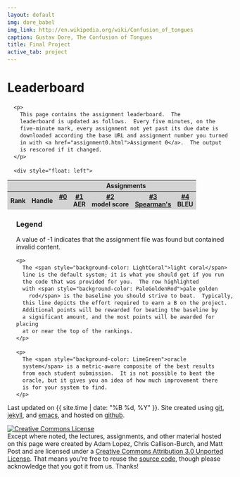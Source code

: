 ```yaml
---
layout: default
img: dore_babel
img_link: http://en.wikipedia.org/wiki/Confusion_of_tongues
caption: Gustav Dore, The Confusion of Tongues
title: Final Project
active_tab: project
---
```


   <script src="http://code.jquery.com/jquery-1.7.1.min.js" type="text/javascript"></script>
   <script type="text/javascript" src="http://cs.jhu.edu/~jonny/upenn/mt/leaderboard.js"></script>
   <script type="text/javascript" src="http://cs.jhu.edu/~jonny/upenn/mt/leaderboard-old.js"></script>

<div class="site">
  <div class="content">
    <h1>Leaderboard</h1>
    <div id="course" style="width: 800px">

      <p>
        This page contains the assignment leaderboard.  The
        leaderboard is updated as follows.  Every five minutes, on the
        five-minute mark, every assignment not yet past its due date is
        downloaded according the base URL and assignment number you turned
        in with <a href="assignment0.html">Assignment 0</a>.  The output
        is rescored if it changed.
      </p>

      <div style="float: left">
<table>
  <thead style="background-color: lightgrey">
    <tr>
      <th colspan="3"></th>
      <th colspan="5" align="center">
        Assignments
      </th>
    </tr>
    <tr>
      <th colspan="2">
        Rank
      </th>
      <th>
        Handle
      </th>
      <th valign="top">
        <a href="assignment0.html">#0</a>
      </th>
      <th valign="top">
        <a href="hw1.html">#1</a><br/>
        <span class="small">AER</span>
      </th>
      <th valign="top">
        <a href="hw2.html">#2</a><br/>
        <span class="small">model score</span>
      </th>
      <th valign="top">
        <a href="hw3.html">#3</a><br/>
        <span class="small"><a href="http://en.wikipedia.org/wiki/Spearman's_rank_correlation_coefficient">Spearman's</a></span>
      </th>
      <th valign="top">
        <a href="hw4.html">#4</a><br/>
        <span class="small">BLEU</span>
      </th>
    </tr>
  </thead>
  <tbody>

<script type="text/javascript">
var assNo = 4;

var old_scoreranks = new Array();
for (i = 0; i < olddata.length; i++) {
  var prevscore = (i == 0) ? -1 : olddata[i-1][1+assNo];
  var score = olddata[i][1+assNo];
  if (score != prevscore)
    old_scoreranks[score] = i;
}

var scoreranks = new Array();
for (i=0; i<data.length; i++){
  var user = data[i][0];

  document.write('<tr id="' + user + '"');
  if (i%2==1){ document.write(' bgcolor="lightblue"'); }
  document.write('>');

  var prevscore = (i == 0) ? -1 : data[i-1][1+assNo];
  var score = data[i][1+assNo];
  if (score != prevscore) {
    scoreranks[score] = i;
    document.write('<td>' + (i+1) + '</td>');
  } else {
    document.write('<td></td>');
  }

  var rank = scoreranks[score];
  var oldrank = (score in old_scoreranks) ? old_scoreranks[score] : 100000;

  if (rank > oldrank)
    document.write('<td><img class="arrow" src="img/down.png" /></td>');
  else if (rank < oldrank)
    document.write('<td><img class="arrow" src="img/up.png" /></td>');
  else
    document.write('<td></td>');
  document.write('<td>' + data[i][0] + '</td>');
  document.write('<td align="right">' + data[i][1] + '</td>');
  document.write('<td align="right">' + data[i][2] + '</td>');
  document.write('<td align="right">' + data[i][3] + '</td>');
  document.write('<td align="right">' + data[i][4] + '</td>');
  document.write('<td align="right">' + data[i][5] + '</td>');
  document.write('</tr>');
}

$("#baseline").css({'background-color': 'PaleGoldenRod'});
$("#default").css({'background-color': 'LightCoral'});
$("#oracle").css({'background-color': 'LimeGreen'});
</script>
  </tbody>
</table>
  </div>

  <div style="position: relative; left: 20px; z-index: -1; margin-top: 10px">
    <h3>Legend</h3>
    <p>
      A value of -1 indicates that the assignment file was found but
      contained invalid content.
    </p>

    <p>
      The <span style="background-color: LightCoral">light coral</span>
      line is the default system; it is what you should get if you run
      the code that was provided for you.  The row highlighted
      with <span style="background-color: PaleGoldenRod">pale golden
        rod</span> is the baseline you should strive to beat.  Typically,
      this line depicts the effort required to earn a B on the project.
      Additional points will be rewarded for beating the baseline by 
      a significant amount, and the most points will be awarded for placing
      at or near the top of the rankings.
    </p>

    <p>
      The <span style="background-color: LimeGreen">oracle
      system</span> is a metric-aware composite of the best results
      from each student submission.  It is not possible to beat the
      oracle, but it gives you an idea of how much improvement there
      is for your system to find.
    </p>
  </div>
</div>

<div class="footer">
  <p>Last updated on {{ site.time | date: "%B %d, %Y" }}.  Site created using 
  <a href="http://git-scm.com/">git</a>,
  <a href="http://github.com/mojombo/jekyll/tree/master">jekyll</a>,
  and <a href="http://www.gnu.org/software/emacs/">emacs</a>, and hosted on <a href="https://github.com/">github</a>.</p>
  <p><a rel="license" href="http://creativecommons.org/licenses/by/3.0/">
    <img alt="Creative Commons License" style="border-width:0" src="http://i.creativecommons.org/l/by/3.0/80x15.png" /></a><br />
      Except where noted, the lectures, assignments, and other material hosted on this page were created by
      <span xmlns:cc="http://creativecommons.org/ns#" property="cc:attributionName">Adam Lopez, Chris Callison-Burch, and Matt Post</span> and are licensed under a <a rel="license" href="http://creativecommons.org/licenses/by/3.0/">Creative Commons Attribution 3.0 Unported License</a>.
  That means you're free to reuse the 
  <a href="http://github.com/mt-class/mt-class.github.com">source code</a>, though please acknowledge that you got it from us. Thanks!</p>
</div>

</div>
</div>

